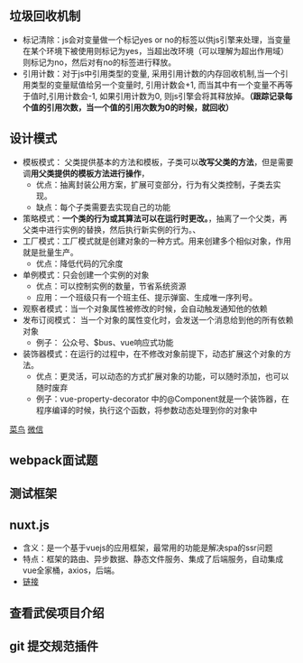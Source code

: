 ## 垃圾回收机制
  - 标记清除：js会对变量做一个标记yes or no的标签以供js引擎来处理，当变量在某个环境下被使用则标记为yes，当超出改环境（可以理解为超出作用域）则标记为no，然后对有no的标签进行释放。
  - 引用计数：对于js中引用类型的变量, 采用引用计数的内存回收机制,当一个引用类型的变量赋值给另一个变量时, 引用计数会+1, 而当其中有一个变量不再等于值时,引用计数会-1, 如果引用计数为0, 则js引擎会将其释放掉。**（跟踪记录每个值的引用次数，当一个值的引用次数为0的时候，就回收）**

## 设计模式
  - 模板模式： 父类提供基本的方法和模板，子类可以**改写父类的方法**，但是需要调**用父类提供的模板方法进行操作**，
    - 优点：抽离封装公用方案，扩展可变部分，行为有父类控制，子类去实现。
    - 缺点：每个子类需要去实现自己的功能
  - 策略模式：**一个类的行为或其算法可以在运行时更改。**，抽离了一个父类，再父类中进行实例的替换，然后执行新实例的行为。、
  - 工厂模式：工厂模式就是创建对象的一种方式。用来创建多个相似对象，作用就是批量生产。
    - 优点：降低代码的冗余度
  - 单例模式：只会创建一个实例的对象
    - 优点：可以控制实例的数量，节省系统资源
    - 应用：一个班级只有一个班主任、提示弹窗、生成唯一序列号。
  - 观察者模式：当一个对象属性被修改的时候，会自动触发通知他的依赖
  - 发布订阅模式： 当一个对象的属性变化时，会发送一个消息给到他的所有依赖对象
    - 例子： 公众号、$bus、vue响应式功能
  - 装饰器模式：在运行的过程中，在不修改对象前提下，动态扩展这个对象的方法。
    - 优点：更灵活，可以动态的方式扩展对象的功能，可以随时添加，也可以随时废弃
    - 例子：vue-property-decorator 中的@Component就是一个装饰器，在程序编译的时候，执行这个函数，将参数动态处理到你的对象中

[菜鸟](https://www.runoob.com/design-pattern/decorator-pattern.html)
[微信](https://mp.weixin.qq.com/s/n3vsRQZPe0j5oIOk3umj7A)

## webpack面试题

## 测试框架

## nuxt.js
  - 含义：是一个基于vuejs的应用框架，最常用的功能是解决spa的ssr问题
  - 特点：框架的路由、异步数据、静态文件服务、集成了后端服务，自动集成vue全家桶，axios，后端。
  - [链接](https://www.nuxtjs.cn/)

## 查看武侯项目介绍

## git 提交规范插件


